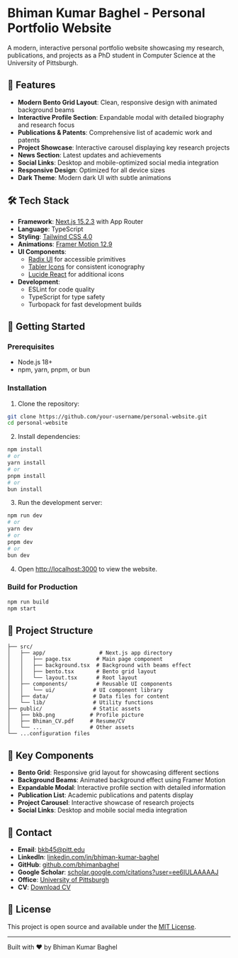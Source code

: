 # Bhiman Kumar Baghel - Personal Portfolio Website

A modern, interactive personal portfolio website showcasing my research, publications, and projects as a PhD student in Computer Science at the University of Pittsburgh.

## 🌟 Features

- **Modern Bento Grid Layout**: Clean, responsive design with animated background beams
- **Interactive Profile Section**: Expandable modal with detailed biography and research focus
- **Publications & Patents**: Comprehensive list of academic work and patents
- **Project Showcase**: Interactive carousel displaying key research projects
- **News Section**: Latest updates and achievements
- **Social Links**: Desktop and mobile-optimized social media integration
- **Responsive Design**: Optimized for all device sizes
- **Dark Theme**: Modern dark UI with subtle animations

## 🛠️ Tech Stack

- **Framework**: [Next.js 15.2.3](https://nextjs.org/) with App Router
- **Language**: TypeScript
- **Styling**: [Tailwind CSS 4.0](https://tailwindcss.com/)
- **Animations**: [Framer Motion 12.9](https://www.framer.com/motion/)
- **UI Components**: 
  - [Radix UI](https://www.radix-ui.com/) for accessible primitives
  - [Tabler Icons](https://tabler-icons.io/) for consistent iconography
  - [Lucide React](https://lucide.dev/) for additional icons
- **Development**: 
  - ESLint for code quality
  - TypeScript for type safety
  - Turbopack for fast development builds

## 🚀 Getting Started

### Prerequisites

- Node.js 18+ 
- npm, yarn, pnpm, or bun

### Installation

1. Clone the repository:
```bash
git clone https://github.com/your-username/personal-website.git
cd personal-website
```

2. Install dependencies:
```bash
npm install
# or
yarn install
# or
pnpm install
# or
bun install
```

3. Run the development server:
```bash
npm run dev
# or
yarn dev
# or
pnpm dev
# or
bun dev
```

4. Open [http://localhost:3000](http://localhost:3000) to view the website.

### Build for Production

```bash
npm run build
npm start
```

## 📁 Project Structure

```
├── src/
│   ├── app/                 # Next.js app directory
│   │   ├── page.tsx        # Main page component
│   │   ├── background.tsx  # Background with beams effect
│   │   ├── bento.tsx       # Bento grid layout
│   │   └── layout.tsx      # Root layout
│   ├── components/         # Reusable UI components
│   │   └── ui/            # UI component library
│   ├── data/              # Data files for content
│   └── lib/               # Utility functions
├── public/                # Static assets
│   ├── bkb.png           # Profile picture
│   ├── Bhiman_CV.pdf     # Resume/CV
│   └── ...               # Other assets
└── ...configuration files
```

## 🎨 Key Components

- **Bento Grid**: Responsive grid layout for showcasing different sections
- **Background Beams**: Animated background effect using Framer Motion
- **Expandable Modal**: Interactive profile section with detailed information
- **Publication List**: Academic publications and patents display
- **Project Carousel**: Interactive showcase of research projects
- **Social Links**: Desktop and mobile social media integration

## 📧 Contact

- **Email**: bkb45@pitt.edu
- **LinkedIn**: [linkedin.com/in/bhiman-kumar-baghel](https://www.linkedin.com/in/bhiman-kumar-baghel/)
- **GitHub**: [github.com/bhimanbaghel](https://github.com/bhimanbaghel)
- **Google Scholar**: [scholar.google.com/citations?user=ee6IULAAAAAJ](https://scholar.google.com/citations?user=ee6IULAAAAAJ&hl=en)
- **Office**: [University of Pittsburgh](https://maps.app.goo.gl/2G2J6e3oSeX6sjis7)
- **CV**: [Download CV](./public/Bhiman_CV.pdf)

## 📄 License

This project is open source and available under the [MIT License](LICENSE).

---

Built with ❤️ by Bhiman Kumar Baghel
